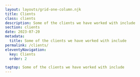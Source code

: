 ```yaml
---
layout: layouts/grid-one-column.njk
title: Clients
class: clients
description: Some of the clients we have worked with include
section: clients
date: 2023-07-20
metadata:
  title: Some of the clients we have worked with include
permalink: /clients/
eleventyNavigation:
  key: Clients
  order: 2

tagtop: Some of the clients we have worked with include
---
```









